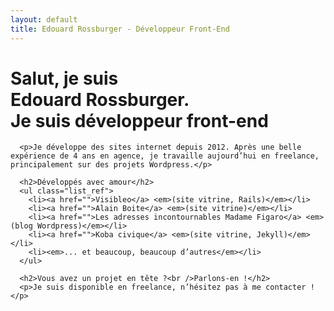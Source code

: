 ```yaml
---
layout: default
title: Edouard Rossburger - Développeur Front-End
---
```

<main class="site_container">
<div class="site">
  <div class="item illustration">
  </div>
  <div class="item content">
    <h1>Salut, je suis
      <br />
      <span>Edouard Rossburger.</span>
      <br />
      Je suis développeur front-end</h1>

      <p>Je développe des sites internet depuis 2012. Après une belle expérience de 4 ans en agence, je travaille aujourd’hui en freelance, principalement sur des projets Wordpress.</p>

      <h2>Développés avec amour</h2>
      <ul class="list_ref">
        <li><a href="">Visibleo</a> <em>(site vitrine, Rails)</em></li>
        <li><a href="">Alain Boite</a> <em>(site vitrine)</em></li>
        <li><a href="">Les adresses incontournables Madame Figaro</a> <em>(blog Wordpress)</em></li>
        <li><a href="">Koba civique</a> <em>(site vitrine, Jekyll)</em></li>
        <li><em>... et beaucoup, beaucoup d’autres</em></li>
      </ul>

      <h2>Vous avez un projet en tête ?<br />Parlons-en !</h2>
      <p>Je suis disponible en freelance, n’hésitez pas à me contacter !</p>

  </div>
</div>
</main>
